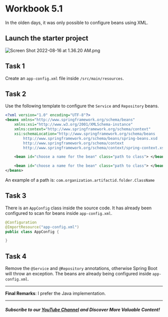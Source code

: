 # Workbook 5.1

In the olden days, it was only possible to configure beans using XML.

## Launch the starter project

![Screen Shot 2022-08-16 at 1.36.20 AM.png](https://firebasestorage.googleapis.com/v0/b/learnthepart-75aed.appspot.com/o/images%2F94a00be9-e2b1-4388-ba82-2c622529da97?alt=media&token=ca2631f2-d712-48a8-be3c-415d746190de)

## Task 1

Create an `app-config.xml` file inside `/src/main/resources`.

## Task 2

Use the following template to configure the `Service` and `Repository` beans.

```XML
<?xml version="1.0" encoding="UTF-8"?>
<beans xmlns="http://www.springframework.org/schema/beans"
	xmlns:xsi="http://www.w3.org/2001/XMLSchema-instance" 
	xmlns:context="http://www.springframework.org/schema/context"
	xsi:schemaLocation="http://www.springframework.org/schema/beans
        http://www.springframework.org/schema/beans/spring-beans.xsd
        http://www.springframework.org/schema/context
        http://www.springframework.org/schema/context/spring-context.xsd">

	<bean id="choose a name for the bean" class="path to class"> </bean>

	<bean id="choose a name for the bean" class="path to class"> </bean>
</beans>
```
An example of a path is: `com.organization.artifactid.folder.ClassName`

## Task 3
There is an `AppConfig` class inside the source code. It has already been configured to scan for beans inside `app-config.xml`.

```java
@Configuration
@ImportResource("app-config.xml")
public class AppConfig {

}
```
## Task 4
Remove the `@Service` and `@Repository` annotations, otherwise Spring Boot will throw an exception. The beans are already being configured inside `app-config.xml`. 


---
**Final Remarks**: I prefer the Java implementation.

--------
##### Subscribe to our [YouTube Channel](https://www.youtube.com/@RayanSlim087?sub_confirmation=1) and Discover More Valuable Content!